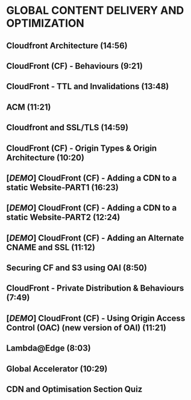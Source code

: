 # GLOBAL CONTENT DELIVERY AND OPTIMIZATION

## Cloudfront Architecture (14:56)

## CloudFront (CF) - Behaviours (9:21)

## CloudFront - TTL and Invalidations (13:48)

## ACM (11:21)

## Cloudfront and SSL/TLS (14:59)

## CloudFront (CF) - Origin Types & Origin Architecture (10:20)

## [_DEMO_] CloudFront (CF) - Adding a CDN to a static Website-PART1 (16:23)

## [_DEMO_] CloudFront (CF) - Adding a CDN to a static Website-PART2 (12:24)

## [_DEMO_] CloudFront (CF) - Adding an Alternate CNAME and SSL (11:12)

## Securing CF and S3 using OAI (8:50)

## CloudFront - Private Distribution & Behaviours (7:49)

## [_DEMO_] CloudFront (CF) - Using Origin Access Control (OAC) (new version of OAI) (11:21)

## Lambda@Edge (8:03)

## Global Accelerator (10:29)

## CDN and Optimisation Section Quiz
